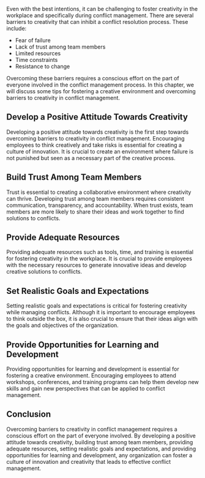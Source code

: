 
Even with the best intentions, it can be challenging to foster creativity in the workplace and specifically during conflict management. There are several barriers to creativity that can inhibit a conflict resolution process. These include:

* Fear of failure
* Lack of trust among team members
* Limited resources
* Time constraints
* Resistance to change

Overcoming these barriers requires a conscious effort on the part of everyone involved in the conflict management process. In this chapter, we will discuss some tips for fostering a creative environment and overcoming barriers to creativity in conflict management.

Develop a Positive Attitude Towards Creativity
----------------------------------------------

Developing a positive attitude towards creativity is the first step towards overcoming barriers to creativity in conflict management. Encouraging employees to think creatively and take risks is essential for creating a culture of innovation. It is crucial to create an environment where failure is not punished but seen as a necessary part of the creative process.

Build Trust Among Team Members
------------------------------

Trust is essential to creating a collaborative environment where creativity can thrive. Developing trust among team members requires consistent communication, transparency, and accountability. When trust exists, team members are more likely to share their ideas and work together to find solutions to conflicts.

Provide Adequate Resources
--------------------------

Providing adequate resources such as tools, time, and training is essential for fostering creativity in the workplace. It is crucial to provide employees with the necessary resources to generate innovative ideas and develop creative solutions to conflicts.

Set Realistic Goals and Expectations
------------------------------------

Setting realistic goals and expectations is critical for fostering creativity while managing conflicts. Although it is important to encourage employees to think outside the box, it is also crucial to ensure that their ideas align with the goals and objectives of the organization.

Provide Opportunities for Learning and Development
--------------------------------------------------

Providing opportunities for learning and development is essential for fostering a creative environment. Encouraging employees to attend workshops, conferences, and training programs can help them develop new skills and gain new perspectives that can be applied to conflict management.

Conclusion
----------

Overcoming barriers to creativity in conflict management requires a conscious effort on the part of everyone involved. By developing a positive attitude towards creativity, building trust among team members, providing adequate resources, setting realistic goals and expectations, and providing opportunities for learning and development, any organization can foster a culture of innovation and creativity that leads to effective conflict management.

